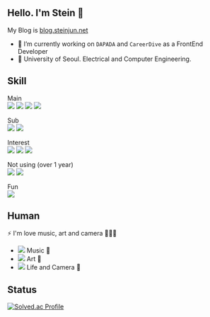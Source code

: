 ## Hello. I'm Stein 👋

My Blog is <a href="https://blog.steinjun.net/">blog.steinjun.net</a>
- 🔭 I’m currently working on `DAPADA` and `CareerDive` as a FrontEnd Developer
- 🏫 University of Seoul. Electrical and Computer Engineering.

<!--
**steinjun0/steinjun0** is a ✨ _special_ ✨ repository because its `README.md` (this file) appears on your GitHub profile.

Here are some ideas to get you started:

- 🔭 I’m currently working on ...
- 🌱 I’m currently learning ...
- 👯 I’m looking to collaborate on ...
- 🤔 I’m looking for help with ...
- 💬 Ask me about ...
- 📫 How to reach me: ...
- 😄 Pronouns: ...
- ⚡ Fun fact: ...
-->
## Skill
Main  
<a href="" target="_blank"><img src="https://img.shields.io/badge/JavaScript-F7DF1E?style=flat-square&logo=JavaScript&logoColor=white"/></a>
<a href="" target="_blank"><img src="https://img.shields.io/badge/TypeScript-3178C6?style=flat-square&logo=TypeScript&logoColor=white"/></a>
<a href="" target="_blank"><img src="https://img.shields.io/badge/React-61DAFB?style=flat-square&logo=React&logoColor=white"/></a>
<a href="" target="_blank"><img src="https://img.shields.io/badge/Next.js-000000?style=flat-square&logo=Next.js&logoColor=white"/></a>

Sub  
<a href="" target="_blank"><img src="https://img.shields.io/badge/Flutter-02569B?style=flat-square&logo=Flutter&logoColor=white"/></a>
<a href="" target="_blank"><img src="https://img.shields.io/badge/Docker-2496ED?style=flat-square&logo=Docker&logoColor=white"/></a>  

Interest  
<a href="" target="_blank"><img src="https://img.shields.io/badge/NestJS-E0234E?style=flat-square&logo=NestJS&logoColor=white"/></a>
<a href="" target="_blank"><img src="https://img.shields.io/badge/Node.js-339933?style=flat-square&logo=Node.js&logoColor=white"/></a>
<a href="" target="_blank"><img src="https://img.shields.io/badge/Three.js-000000?style=flat-square&logo=Three.js&logoColor=white"/></a>
  
Not using (over 1 year)  
<a href="" target="_blank"><img src="https://img.shields.io/badge/Django-092E20?style=flat-square&logo=Django&logoColor=white"/></a>
<a href="" target="_blank"><img src="https://img.shields.io/badge/Vue.js-4FC08D?style=flat-square&logo=Vue.js&logoColor=white"/></a>

Fun  
<a href="" target="_blank"><img src="https://img.shields.io/badge/UnrealEngine-0E1128?style=flat-square&logo=Unreal Engine&logoColor=white"/></a>

## Human
⚡ I'm love music, art and camera 🎼🎨📸
  - <a href="https://www.youtube.com/@stein1480" target="_blank"><img src="https://img.shields.io/badge/Youtube-FF0000?style=flat-square&logo=Youtube&logoColor=white"/></a> Music 🎼
  - <a href="https://www.instagram.com/stein_jun.art/" target="_blank"><img src="https://img.shields.io/badge/Instagram-E4405F?style=flat-square&logo=Instagram&logoColor=white"/></a> Art 🎨
  - <a href="https://www.instagram.com/junyoungseok/" target="_blank"><img src="https://img.shields.io/badge/Instagram-E4405F?style=flat-square&logo=Instagram&logoColor=white"/></a> Life and Camera 📸

## Status
<!--![Anurag's GitHub stats](https://github-readme-stats.vercel.app/api?username=steinjun0&show_icons=true&theme=radical)  -->

[![Solved.ac Profile](http://mazassumnida.wtf/api/v2/generate_badge?boj=1142308)](https://solved.ac/1142308/)
